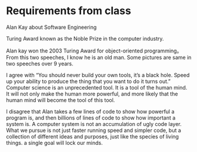 # Requirements from class

Alan Kay about Software Engineering

Turing Award known as the Noble Prize in the computer industry.


Alan kay won the 2003 Turing Award for object-oriented programming。
From this two speeches, I know he is an old man. Some pictures are same in two speeches over 9 years.


I agree with “You should never build your own tools, it’s a black hole. Speed up your ability to produce the thing that you want to do it turns out.” Computer science is an unprecedented tool. It is a tool of the human mind. It will not only make the human more powerful, and more likely that the human mind will become the tool of this tool.


I disagree that Alan takes a few lines of code to show how powerful a program is, and then billions of lines of code to show how important a system is. A computer system is not an accumulation of ugly code layer. What we pursue is not just faster running speed and simpler code, but a collection of different ideas and purposes, just like the species of living things. a single goal will lock our minds.



